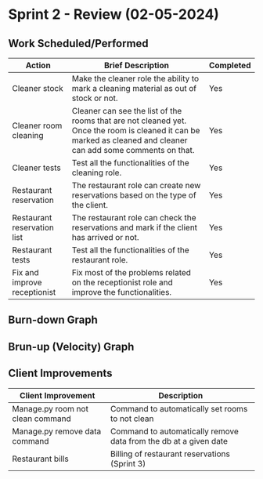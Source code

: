 # Sprint 2 - Review (02-05-2024)

## Work Scheduled/Performed

| Action                       | Brief Description                                                                                                                                               | Completed |
|------------------------------|-----------------------------------------------------------------------------------------------------------------------------------------------------------------|-----------|
| Cleaner stock                | Make the cleaner role the ability to mark a cleaning material as out of stock or not.                                                                           | Yes       |
| Cleaner room cleaning        | Cleaner can see the list of the rooms that are not cleaned yet. Once the room is cleaned it can be marked as cleaned and cleaner can add some comments on that. | Yes       |
| Cleaner tests                | Test all the functionalities of the cleaning role.                                                                                                              | Yes       |
| Restaurant reservation       | The restaurant role can create new reservations based on the type of the client.                                                                                | Yes       |
| Restaurant reservation list  | The restaurant role can check the reservations and mark if the client has arrived or not.                                                                       | Yes       |
| Restaurant tests             | Test all the functionalities of the restaurant role.                                                                                                            | Yes       |
| Fix and improve receptionist | Fix most of the problems related on the receptionist role and improve the functionalities.                                                                      | Yes       |

## Burn-down Graph

## Brun-up (Velocity) Graph

## Client Improvements

| Client Improvement               | Description                                                      |
|----------------------------------|------------------------------------------------------------------|
| Manage.py room not clean command | Command to automatically set rooms to not clean                  |
| Manage.py remove data command    | Command to automatically remove data from the db at a given date |
| Restaurant bills                 | Billing of restaurant reservations (Sprint 3)                    |
